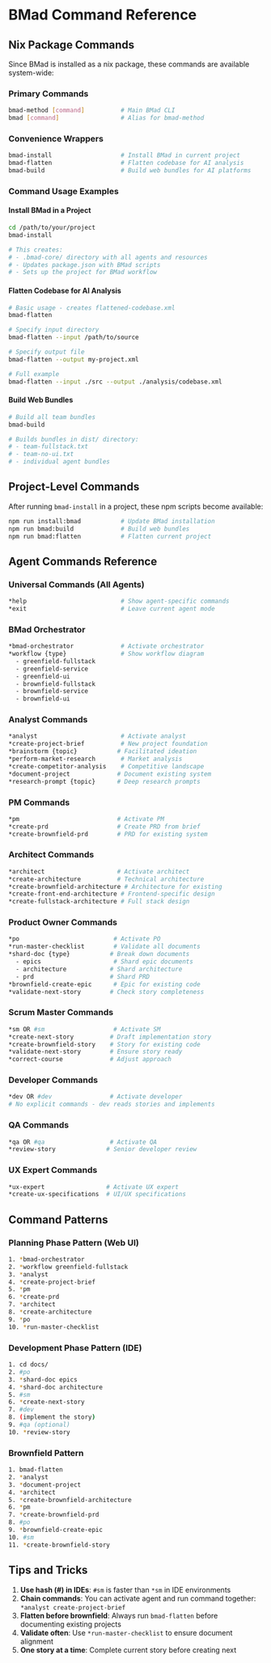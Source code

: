# BMad Command Reference

## Nix Package Commands

Since BMad is installed as a nix package, these commands are available system-wide:

### Primary Commands

```bash
bmad-method [command]          # Main BMad CLI
bmad [command]                 # Alias for bmad-method
```

### Convenience Wrappers

```bash
bmad-install                   # Install BMad in current project
bmad-flatten                   # Flatten codebase for AI analysis  
bmad-build                     # Build web bundles for AI platforms
```

### Command Usage Examples

#### Install BMad in a Project
```bash
cd /path/to/your/project
bmad-install

# This creates:
# - .bmad-core/ directory with all agents and resources
# - Updates package.json with BMad scripts
# - Sets up the project for BMad workflow
```

#### Flatten Codebase for AI Analysis
```bash
# Basic usage - creates flattened-codebase.xml
bmad-flatten

# Specify input directory
bmad-flatten --input /path/to/source

# Specify output file
bmad-flatten --output my-project.xml

# Full example
bmad-flatten --input ./src --output ./analysis/codebase.xml
```

#### Build Web Bundles
```bash
# Build all team bundles
bmad-build

# Builds bundles in dist/ directory:
# - team-fullstack.txt
# - team-no-ui.txt
# - individual agent bundles
```

## Project-Level Commands

After running `bmad-install` in a project, these npm scripts become available:

```bash
npm run install:bmad           # Update BMad installation
npm run bmad:build             # Build web bundles
npm run bmad:flatten           # Flatten current project
```

## Agent Commands Reference

### Universal Commands (All Agents)

```bash
*help                          # Show agent-specific commands
*exit                          # Leave current agent mode
```

### BMad Orchestrator
```bash
*bmad-orchestrator             # Activate orchestrator
*workflow {type}               # Show workflow diagram
  - greenfield-fullstack
  - greenfield-service
  - greenfield-ui
  - brownfield-fullstack
  - brownfield-service
  - brownfield-ui
```

### Analyst Commands
```bash
*analyst                       # Activate analyst
*create-project-brief          # New project foundation
*brainstorm {topic}           # Facilitated ideation
*perform-market-research       # Market analysis
*create-competitor-analysis    # Competitive landscape
*document-project             # Document existing system
*research-prompt {topic}      # Deep research prompts
```

### PM Commands
```bash
*pm                           # Activate PM
*create-prd                   # Create PRD from brief
*create-brownfield-prd        # PRD for existing system
```

### Architect Commands
```bash
*architect                    # Activate architect
*create-architecture          # Technical architecture
*create-brownfield-architecture # Architecture for existing
*create-front-end-architecture # Frontend-specific design
*create-fullstack-architecture # Full stack design
```

### Product Owner Commands
```bash
*po                          # Activate PO
*run-master-checklist        # Validate all documents
*shard-doc {type}           # Break down documents
  - epics                    # Shard epic documents
  - architecture            # Shard architecture
  - prd                     # Shard PRD
*brownfield-create-epic      # Epic for existing code
*validate-next-story        # Check story completeness
```

### Scrum Master Commands
```bash
*sm OR #sm                   # Activate SM
*create-next-story          # Draft implementation story
*create-brownfield-story    # Story for existing code
*validate-next-story        # Ensure story ready
*correct-course             # Adjust approach
```

### Developer Commands
```bash
*dev OR #dev                # Activate developer
# No explicit commands - dev reads stories and implements
```

### QA Commands
```bash
*qa OR #qa                  # Activate QA
*review-story              # Senior developer review
```

### UX Expert Commands
```bash
*ux-expert                 # Activate UX expert
*create-ux-specifications  # UI/UX specifications
```

## Command Patterns

### Planning Phase Pattern (Web UI)
```bash
1. *bmad-orchestrator
2. *workflow greenfield-fullstack
3. *analyst
4. *create-project-brief
5. *pm
6. *create-prd
7. *architect  
8. *create-architecture
9. *po
10. *run-master-checklist
```

### Development Phase Pattern (IDE)
```bash
1. cd docs/
2. #po
3. *shard-doc epics
4. *shard-doc architecture
5. #sm
6. *create-next-story
7. #dev
8. (implement the story)
9. #qa (optional)
10. *review-story
```

### Brownfield Pattern
```bash
1. bmad-flatten
2. *analyst
3. *document-project
4. *architect
5. *create-brownfield-architecture
6. *pm
7. *create-brownfield-prd
8. #po
9. *brownfield-create-epic
10. #sm
11. *create-brownfield-story
```

## Tips and Tricks

1. **Use hash (#) in IDEs**: `#sm` is faster than `*sm` in IDE environments
2. **Chain commands**: You can activate agent and run command together: `*analyst create-project-brief`
3. **Flatten before brownfield**: Always run `bmad-flatten` before documenting existing projects
4. **Validate often**: Use `*run-master-checklist` to ensure document alignment
5. **One story at a time**: Complete current story before creating next